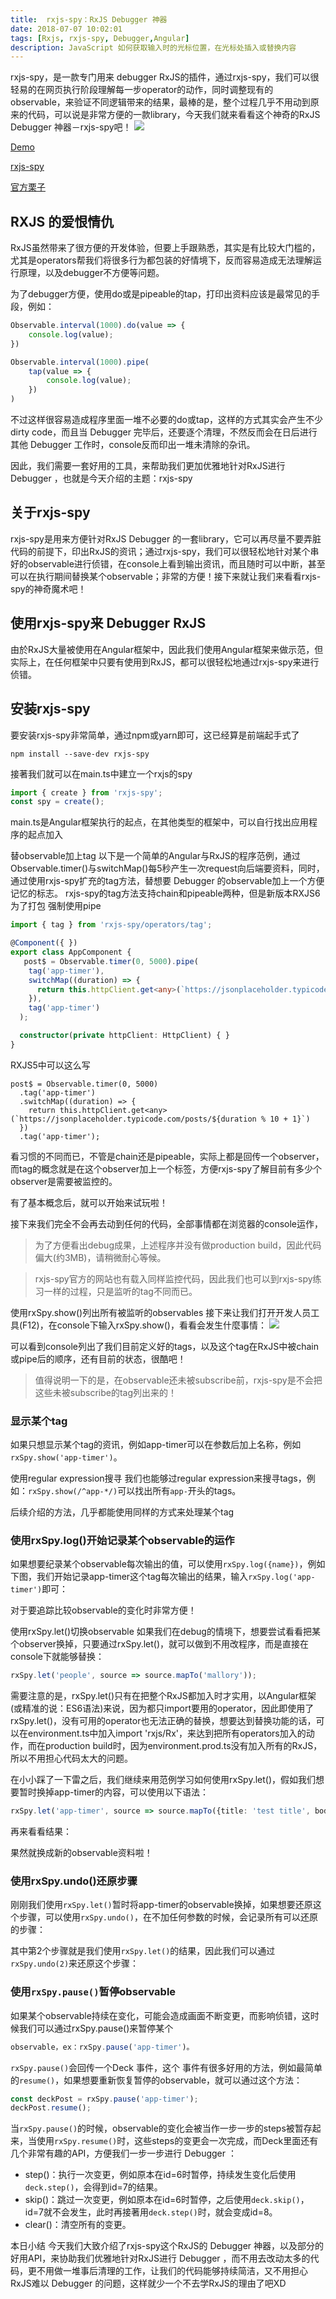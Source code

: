 ```yaml
---
title:  rxjs-spy：RxJS Debugger 神器
date: 2018-07-07 10:02:01
tags: [Rxjs, rxjs-spy, Debugger,Angular]
description: JavaScript 如何获取输入时的光标位置，在光标处插入或替换内容
--- 
```


rxjs-spy，是一款专门用来 debugger RxJS的插件，通过rxjs-spy，我们可以很轻易的在网页执行阶段理解每一步operator的动作，同时调整现有的observable，来验证不同逻辑带来的结果，最棒的是，整个过程几乎不用动到原来的代码，可以说是非常方便的一款library，今天我们就来看看这个神奇的RxJS Debugger 神器－rxjs-spy吧！
![](/images/rxjs-spy.png)

<!-- more -->
[Demo](https://github.com/ShaofeiZi/test-rxjs-spy)

[rxjs-spy](https://github.com/cartant/rxjs-spy)

[官方栗子](https://cartant.github.io/rxjs-spy/)
## RXJS 的爱恨情仇

RxJS虽然带来了很方便的开发体验，但要上手跟熟悉，其实是有比较大门槛的，尤其是operators帮我们将很多行为都包装的好情境下，反而容易造成无法理解运行原理，以及debugger不方便等问题。

为了debugger方便，使用do或是pipeable的tap，打印出资料应该是最常见的手段，例如：
```typescript
Observable.interval(1000).do(value => {
    console.log(value);
})

Observable.interval(1000).pipe(
    tap(value => {
        console.log(value);
    })
)
```
不过这样很容易造成程序里面一堆不必要的do或tap，这样的方式其实会产生不少dirty code，而且当 Debugger 完毕后，还要逐个清理，不然反而会在日后进行其他 Debugger 工作时，console反而印出一堆未清除的杂讯。

因此，我们需要一套好用的工具，来帮助我们更加优雅地针对RxJS进行 Debugger ，也就是今天介绍的主题：rxjs-spy

## 关于rxjs-spy
rxjs-spy是用来方便针对RxJS Debugger 的一套library，它可以再尽量不要弄脏代码的前提下，印出RxJS的资讯；通过rxjs-spy，我们可以很轻松地针对某个串好的observable进行侦错，在console上看到输出资讯，而且随时可以中断，甚至可以在执行期间替换某个observable；非常的方便！接下来就让我们来看看rxjs-spy的神奇魔术吧！

## 使用rxjs-spy来 Debugger RxJS
由於RxJS大量被使用在Angular框架中，因此我们使用Angular框架来做示范，但实际上，在任何框架中只要有使用到RxJS，都可以很轻松地通过rxjs-spy来进行侦错。

## 安装rxjs-spy
要安装rxjs-spy非常简单，通过npm或yarn即可，这已经算是前端起手式了
```
npm install --save-dev rxjs-spy
```
接著我们就可以在main.ts中建立一个rxjs的spy
```typescript
import { create } from 'rxjs-spy';
const spy = create();
```
main.ts是Angular框架执行的起点，在其他类型的框架中，可以自行找出应用程序的起点加入

替observable加上tag
以下是一个简单的Angular与RxJS的程序范例，通过Observable.timer()与switchMap()每5秒产生一次request向后端要资料，同时，通过使用rxjs-spy扩充的tag方法，替想要 Debugger 的observable加上一个方便记忆的标志。
rxjs-spy的tag方法支持chain和pipeable两种，但是新版本RXJS6 为了打包 强制使用pipe
```typescript
import { tag } from 'rxjs-spy/operators/tag';

@Component({ })
export class AppComponent {
   post$ = Observable.timer(0, 5000).pipe(
    tag('app-timer'),
    switchMap((duration) => {
      return this.httpClient.get<any>(`https://jsonplaceholder.typicode.com/posts/${duration % 10 + 1}`)
    }),
    tag('app-timer')
  );

  constructor(private httpClient: HttpClient) { }
}
```
RXJS5中可以这么写
```
post$ = Observable.timer(0, 5000)
  .tag('app-timer')
  .switchMap((duration) => {
    return this.httpClient.get<any>(`https://jsonplaceholder.typicode.com/posts/${duration % 10 + 1}`)
  })
  .tag('app-timer');
```
看习惯的不同而已，不管是chain还是pipeable，实际上都是回传一个observer，而tag的概念就是在这个observer加上一个标签，方便rxjs-spy了解目前有多少个observer是需要被监控的。

有了基本概念后，就可以开始来试玩啦！

接下来我们完全不会再去动到任何的代码，全部事情都在浏览器的console运作，

> 为了方便看出debug成果，上述程序并没有做production build，因此代码偏大(约3MB)，请稍微耐心等候。

> rxjs-spy官方的网站也有载入同样监控代码，因此我们也可以到rxjs-spy练习一样的过程，只是监听的tag不同而已。

使用rxSpy.show()列出所有被监听的observables
接下来让我们打开开发人员工具(F12)，在console下输入rxSpy.show()，看看会发生什麼事情：
![](/images/rxjs-spy.png)

可以看到console列出了我们目前定义好的tags，以及这个tag在RxJS中被chain或pipe后的顺序，还有目前的状态，很酷吧！

> 值得说明一下的是，在observable还未被subscribe前，rxjs-spy是不会把这些未被subscribe的tag列出来的！
 
### 显示某个tag
如果只想显示某个tag的资讯，例如app-timer可以在参数后加上名称，例如`rxSpy.show('app-timer')`。

使用regular expression搜寻
我们也能够过regular expression来搜寻tags，例如：`rxSpy.show(/^app-*/)`可以找出所有`app-`开头的tags。

后续介绍的方法，几乎都能使用同样的方式来处理某个tag

### 使用rxSpy.log()开始记录某个observable的运作
如果想要纪录某个observable每次输出的值，可以使用`rxSpy.log({name})`，例如下图，我们开始记录app-timer这个tag每次输出的结果，输入`rxSpy.log('app-timer')`即可：


对于要追踪比较observable的变化时非常方便！

使用rxSpy.let()切换observable
如果我们在debug的情境下，想要尝试看看把某个observer换掉，只要通过rxSpy.let()，就可以做到不用改程序，而是直接在console下就能够替换：
```typescript
rxSpy.let('people', source => source.mapTo('mallory'));
```
需要注意的是，rxSpy.let()只有在把整个RxJS都加入时才实用，以Angular框架(或精准的说：ES6语法)来说，因为都只import要用的operator，因此即使用了rxSpy.let()，没有可用的operator也无法正确的替换，想要达到替换功能的话，可以在environment.ts中加入import 'rxjs/Rx'，来达到把所有operators加入的动作，而在production build时，因为environment.prod.ts没有加入所有的RxJS，所以不用担心代码太大的问题。

在小小踩了一下雷之后，我们继续来用范例学习如何使用rxSpy.let()，假如我们想要暂时换掉app-timer的内容，可以使用以下语法：
```typescript
rxSpy.let('app-timer', source => source.mapTo({title: 'test title', body: 'test body'}))
```
再来看看结果：


果然就换成新的observable资料啦！

### 使用rxSpy.undo()还原步骤
刚刚我们使用`rxSpy.let()`暂时将app-timer的observable换掉，如果想要还原这个步骤，可以使用`rxSpy.undo()`，在不加任何参数的时候，会记录所有可以还原的步骤：


其中第2个步骤就是我们使用`rxSpy.let()`的结果，因此我们可以通过`rxSpy.undo(2)`来还原这个步骤：


### 使用`rxSpy.pause()`暂停observable
如果某个observable持续在变化，可能会造成画面不断变更，而影响侦错，这时候我们可以通过rxSpy.pause()来暂停某个
```typescript
observable，ex：rxSpy.pause('app-timer')。
```
`rxSpy.pause()`会回传一个Deck 事件，这个 事件有很多好用的方法，例如最简单的`resume()`，如果想要重新恢复暂停的observable，就可以通过这个方法：
```typescript
const deckPost = rxSpy.pause('app-timer');
deckPost.resume();
```
当`rxSpy.pause()`的时候，observable的变化会被当作一步一步的steps被暂存起来，当使用`rxSpy.resume()`时，这些steps的变更会一次完成，而Deck里面还有几个非常有趣的API，方便我们一步一步进行 Debugger ：

- step()：执行一次变更，例如原本在id=6时暂停，持续发生变化后使用`deck.step()`，会得到id=7的结果。
- skip()：跳过一次变更，例如原本在id=6时暂停，之后使用`deck.skip()`，id=7就不会发生，此时再接著用`deck.step()`时，就会变成id=8。
- clear()：清空所有的变更。

本日小结
今天我们大致介绍了rxjs-spy这个RxJS的 Debugger 神器，以及部分的好用API，来协助我们优雅地针对RxJS进行 Debugger ，而不用去改动太多的代码，更不用做一堆事后清理的工作，让我们的代码能够持续简洁，又不用担心RxJS难以 Debugger 的问题，这样就少一个不去学RxJS的理由了吧XD